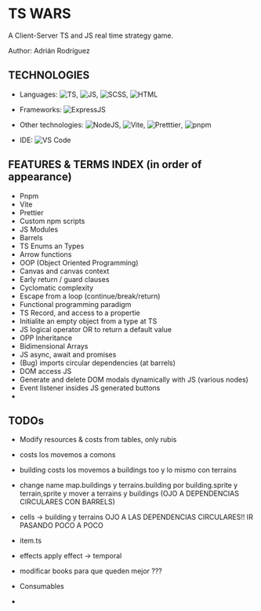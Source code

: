 # TS WARS

A Client-Server TS and JS real time strategy game.

Author: Adrián Rodríguez

## TECHNOLOGIES

- Languages: ![TS](https://img.shields.io/badge/TS-blue), ![JS](https://img.shields.io/badge/JS-yellow),
![SCSS](https://img.shields.io/badge/SCSS-purple), ![HTML](https://img.shields.io/badge/HTML-orange)

- Frameworks: ![ExpressJS](https://img.shields.io/badge/ExpressJS-white)

- Other technologies: ![NodeJS](https://img.shields.io/badge/NodeJS-green), ![Vite](https://img.shields.io/badge/Vite-purple), ![Pretttier](https://img.shields.io/badge/Pretttier-blue), ![pnpm](https://img.shields.io/badge/pnpm-orange)

- IDE: ![VS Code](https://img.shields.io/badge/VS_Code-blue)

## FEATURES & TERMS INDEX (in order of appearance)

- Pnpm
- Vite
- Prettier
- Custom npm scripts
- JS Modules
- Barrels
- TS Enums an Types
- Arrow functions
- OOP (Object Oriented Programming)
- Canvas and canvas context
- Early return / guard clauses
- Cyclomatic complexity
- Escape from a loop (continue/break/return)
- Functional programming paradigm
- TS Record, and access to a propertie
- Initialite an empty object from a type at TS
- JS logical operator OR to return a default value
- OPP Inheritance
- Bidimensional Arrays
- JS async, await and promises
- (Bug) imports circular dependencies (at barrels)
- DOM access JS
- Generate and delete DOM modals dynamically with JS (various nodes)
- Event listener insides JS generated buttons
- 

## TODOs

- Modify resources & costs from tables, only rubis

- costs los movemos a comons
- building costs los movemos a buildings too y lo mismo con terrains
- change name map.buildings y terrains.building por building.sprite y terrain,sprite y mover a terrains y buildings (OJO A DEPENDENCIAS CIRCULARES CON BARRELS)
- cells -> building y terrains OJO A LAS DEPENDENCIAS CIRCULARES!! IR PASANDO POCO A POCO 

- item.ts
- effects apply effect -> temporal
- modificar books para que queden mejor ???
- Consumables
-
